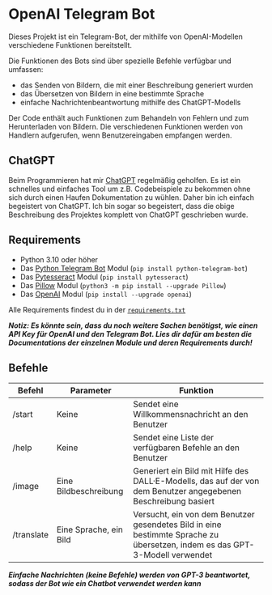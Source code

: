 # OpenAI Telegram Bot
Dieses Projekt ist ein Telegram-Bot, der mithilfe von OpenAI-Modellen verschiedene Funktionen bereitstellt.

Die Funktionen des Bots sind über spezielle Befehle verfügbar und umfassen:

- das Senden von Bildern, die mit einer Beschreibung generiert wurden
- das Übersetzen von Bildern in eine bestimmte Sprache
- einfache Nachrichtenbeantwortung mithilfe des ChatGPT-Modells

Der Code enthält auch Funktionen zum Behandeln von Fehlern und zum Herunterladen von Bildern. Die verschiedenen Funktionen werden von Handlern aufgerufen, wenn Benutzereingaben empfangen werden.

## ChatGPT

Beim Programmieren hat mir [ChatGPT](https://chat.openai.com/chat) regelmäßig geholfen. Es ist ein schnelles und einfaches Tool um z.B. Codebeispiele zu bekommen ohne sich durch einen Haufen Dokumentation zu wühlen. Daher bin ich einfach begeistert von ChatGPT. Ich bin sogar so begeistert, dass die obige Beschreibung des Projektes komplett von ChatGPT geschrieben wurde.

## Requirements

- Python 3.10 oder höher
- Das [Python Telegram Bot](https://github.com/python-telegram-bot/python-telegram-bot) Modul (```pip install python-telegram-bot```)
- Das [Pytesseract](https://github.com/madmaze/pytesseract) Modul (```pip install pytesseract```)
- Das [Pillow](https://github.com/python-pillow/Pillow) Modul (```python3 -m pip install --upgrade Pillow```)
- Das [OpenAI](https://github.com/openai/openai-python) Modul (```pip install --upgrade openai```)

Alle Requirements findest du in der [```requirements.txt```](https://github.com/github-gabriel/openai-telegram-bot/blob/main/requirements.txt)

***Notiz: Es könnte sein, dass du noch weitere Sachen benötigst, wie einen API Key für OpenAI und den Telegram Bot. Lies dir dafür am besten die Documentations der einzelnen Module und deren Requirements durch!***

## Befehle

| Befehl     | Parameter              | Funktion                                                                                                                    |
|------------|------------------------|-----------------------------------------------------------------------------------------------------------------------------|
| /start     | Keine                  | Sendet eine Willkommensnachricht an den Benutzer                                                                            |
| /help      | Keine                  | Sendet eine Liste der verfügbaren Befehle an den Benutzer                                                                   |
| /image     | Eine Bildbeschreibung  | Generiert ein Bild mit Hilfe des DALL·E-Modells, das auf der von dem Benutzer angegebenen Beschreibung basiert              |
| /translate | Eine Sprache, ein Bild | Versucht, ein von dem Benutzer gesendetes Bild in eine bestimmte Sprache zu übersetzen, indem es das GPT-3-Modell verwendet |

***Einfache Nachrichten (keine Befehle) werden von GPT-3 beantwortet, sodass der Bot wie ein Chatbot verwendet werden kann***
